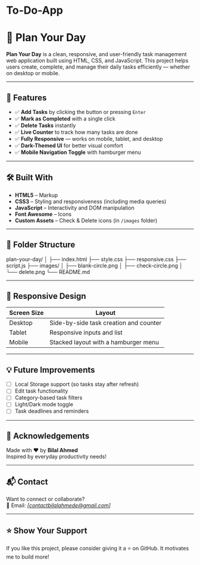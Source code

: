 # To-Do-App
# 📝 Plan Your Day

**Plan Your Day** is a clean, responsive, and user-friendly task management web application built using HTML, CSS, and JavaScript. This project helps users create, complete, and manage their daily tasks efficiently — whether on desktop or mobile.

---

## 🚀 Features

- ✅ **Add Tasks** by clicking the button or pressing `Enter`
- ✅ **Mark as Completed** with a single click
- ✅ **Delete Tasks** instantly
- ✅ **Live Counter** to track how many tasks are done
- ✅ **Fully Responsive** — works on mobile, tablet, and desktop
- ✅ **Dark-Themed UI** for better visual comfort
- ✅ **Mobile Navigation Toggle** with hamburger menu


---

## 🛠️ Built With

- **HTML5** – Markup
- **CSS3** – Styling and responsiveness (including media queries)
- **JavaScript** – Interactivity and DOM manipulation
- **Font Awesome** – Icons
- **Custom Assets** – Check & Delete icons (in `/images` folder)

---

## 📂 Folder Structure

plan-your-day/
│
├── index.html
├── style.css
├── responsive.css
├── script.js
├── images/
│ ├── blank-circle.png
│ ├── check-circle.png
│ └── delete.png
└── README.md


---

## 📱 Responsive Design

| Screen Size | Layout |
|-------------|--------|
| Desktop     | Side-by-side task creation and counter |
| Tablet      | Responsive inputs and list |
| Mobile      | Stacked layout with a hamburger menu |

---

## 💡 Future Improvements

- [ ] Local Storage support (so tasks stay after refresh)
- [ ] Edit task functionality
- [ ] Category-based task filters
- [ ] Light/Dark mode toggle
- [ ] Task deadlines and reminders

---

## 🙌 Acknowledgements

Made with ❤️ by **Bilal Ahmed**  
Inspired by everyday productivity needs!

---

## 📬 Contact

Want to connect or collaborate?  
📧 Email: *[contactbilalahmede@gmail.com]*  

---

## ⭐️ Show Your Support

If you like this project, please consider giving it a ⭐️ on GitHub. It motivates me to build more!

